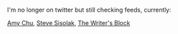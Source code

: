 I'm no longer on twitter but still checking feeds, currently:

[Amy Chu](https://twitter.com/AmyChu),
[Steve Sisolak](https://twitter.com/SteveSisolak),
[The Writer's Block](https://twitter.com/writersblocklv)
